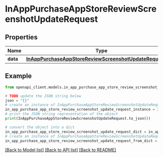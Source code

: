 # InAppPurchaseAppStoreReviewScreenshotUpdateRequest


## Properties

Name | Type | Description | Notes
------------ | ------------- | ------------- | -------------
**data** | [**InAppPurchaseAppStoreReviewScreenshotUpdateRequestData**](InAppPurchaseAppStoreReviewScreenshotUpdateRequestData.md) |  | 

## Example

```python
from openapi_client.models.in_app_purchase_app_store_review_screenshot_update_request import InAppPurchaseAppStoreReviewScreenshotUpdateRequest

# TODO update the JSON string below
json = "{}"
# create an instance of InAppPurchaseAppStoreReviewScreenshotUpdateRequest from a JSON string
in_app_purchase_app_store_review_screenshot_update_request_instance = InAppPurchaseAppStoreReviewScreenshotUpdateRequest.from_json(json)
# print the JSON string representation of the object
print(InAppPurchaseAppStoreReviewScreenshotUpdateRequest.to_json())

# convert the object into a dict
in_app_purchase_app_store_review_screenshot_update_request_dict = in_app_purchase_app_store_review_screenshot_update_request_instance.to_dict()
# create an instance of InAppPurchaseAppStoreReviewScreenshotUpdateRequest from a dict
in_app_purchase_app_store_review_screenshot_update_request_from_dict = InAppPurchaseAppStoreReviewScreenshotUpdateRequest.from_dict(in_app_purchase_app_store_review_screenshot_update_request_dict)
```
[[Back to Model list]](../README.md#documentation-for-models) [[Back to API list]](../README.md#documentation-for-api-endpoints) [[Back to README]](../README.md)



